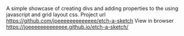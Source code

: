 A simple showcase of creating divs and adding properties to the using javascript and grid layout css.
Project url https://github.com/joeeeeeeeeeeeee/etch-a-sketch
View in browser https://joeeeeeeeeeeeee.github.io/etch-a-sketch/
